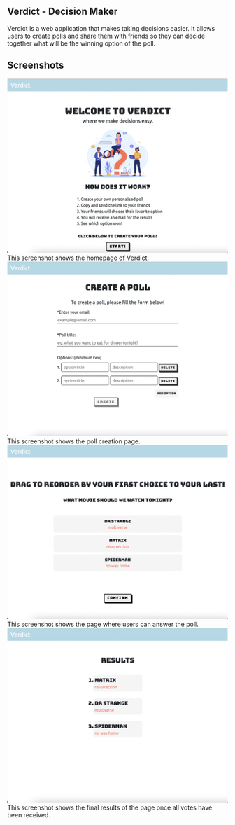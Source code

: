 ## Verdict - Decision Maker 

Verdict is a web application that makes taking decisions easier. It allows users to create polls and share them with friends so they can decide together what will be the winning option of the poll.

## Screenshots

!["Homepage"](https://github.com/Donnadonnana/verdict/blob/master/docs/homepage.png?raw=true) This screenshot shows the homepage of Verdict.
!["Create"](https://github.com/Donnadonnana/verdict/blob/master/docs/create_poll.png?raw=true) This screenshot shows the poll creation page.
!["Answers"](https://github.com/Donnadonnana/verdict/blob/master/docs/answers.png?raw=true) This screenshot shows the page where users can answer the poll.
!["Results"](https://github.com/Donnadonnana/verdict/blob/master/docs/results.png?raw=true) This screenshot shows the final results of the page once all votes have been received.



